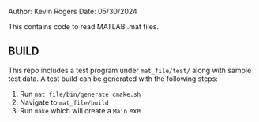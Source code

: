 Author: Kevin Rogers
Date: 05/30/2024


This contains code to read MATLAB .mat files.

## BUILD
This repo includes a test program under `mat_file/test/` along with sample test data. A test build can be generated with the following steps:
1. Run `mat_file/bin/generate_cmake.sh`
2. Navigate to `mat_file/build`
3. Run `make` which will create a `Main` exe
